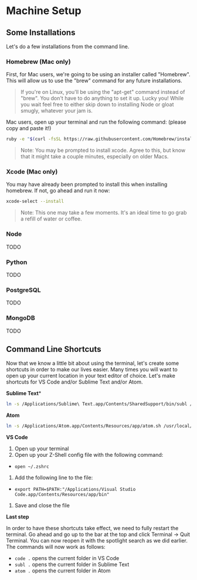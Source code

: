 # Machine Setup

## Some Installations

Let's do a few installations from the command line. 

### Homebrew (Mac only)

First, for Mac users, we're going to be using an installer called "Homebrew". This will allow us to use the "brew" command for any future installations.

> If you're on Linux, you'll be using the "apt-get" command instead of "brew". You don't have to do anything to set it up. Lucky you! While you wait feel free to either skip down to installing Node or gloat smugly, whatever your jam is.

Mac users, open up your terminal and run the following command: (please copy and paste it!)

```bash
ruby -e "$(curl -fsSL https://raw.githubusercontent.com/Homebrew/install/master/install)"
```

> Note: You may be prompted to install xcode. Agree to this, but know that it might take a couple minutes, especially on older Macs.

### Xcode (Mac only)

You may have already been prompted to install this when installing homebrew. If not, go ahead and run it now:

```bash
xcode-select --install
```

> Note: This one may take a few moments. It's an ideal time to go grab a refill of water or coffee.

### Node

TODO

### Python

TODO

### PostgreSQL

TODO

### MongoDB

TODO

## Command Line Shortcuts

Now that we know a little bit about using the terminal, let's create some shortcuts in order to make our lives easier. Many times you will want to open up your current location in your text editor of choice. Let's make shortcuts for VS Code and/or Sublime Text and/or Atom.

**Sublime Text***

```bash
ln -s /Applications/Sublime\ Text.app/Contents/SharedSupport/bin/subl /usr/local/bin/subl
```

**Atom**

```bash
ln -s /Applications/Atom.app/Contents/Resources/app/atom.sh /usr/local/bin/atom
```

**VS Code**

1. Open up your terminal
1. Open up your Z-Shell config file with the following command: 
  * `open ~/.zshrc`
1. Add the following line to the file:
  * `export PATH=$PATH:"/Applications/Visual Studio Code.app/Contents/Resources/app/bin"`
1. Save and close the file

**Last step**

In order to have these shortcuts take effect, we need to fully restart the terminal. Go ahead and go up to the bar at the top and click Terminal -> Quit Terminal. You can now reopen it with the spotlight search as we did earlier. The commands will now work as follows:

 * `code .` opens the current folder in VS Code
 * `subl .` opens the current folder in Sublime Text
 * `atom .` opens the current folder in Atom
 
